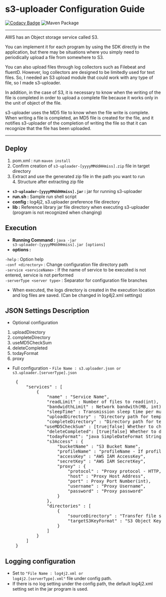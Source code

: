 # s3-uploader Configuration Guide

[![Codacy Badge](https://app.codacy.com/project/badge/Grade/11e91acf2571415bb21bd3ce9ae08638)](https://www.codacy.com/gh/anthunt/aws-s3-uploader/dashboard?utm_source=github.com&amp;utm_medium=referral&amp;utm_content=anthunt/aws-s3-uploader&amp;utm_campaign=Badge_Grade)
![Maven Package](https://github.com/anthunt/aws-s3-uploader/workflows/Maven%20Package/badge.svg)

---

AWS has an Object storage service called S3.

You can implement it for each program by using the SDK directly in the application, but there may be situations where you simply need to periodically upload a file from somewhere to S3.

You can also upload files through log collectors such as Filebeat and fluentD. However, log collectors are designed to be limitedly used for text files.
So, I needed an S3 upload module that could work with any type of file, so I made s3-uploader.

In addition, in the case of S3, it is necessary to know when the writing of the file is completed in order to upload a complete file because it works only in the unit of object of the file.

s3-uploader uses the MD5 file to know when the file write is complete.
When writing a file is completed, an MD5 file is created for the file, and it notifies s3-uploader of the completion of writing the file so that it can recognize that the file has been uploaded.

---

## Deploy

 1. pom.xml : run <code>maven install</code>   
 2. Confirm creation of <code>s3-uploader-\[yyyyMMddHHmiss\].zip</code> file in target directory  
 3. Extract and use the generated zip file in the path you want to run   
 	4. Structure after extracting zip file   

  * **<code>s3-uploader-\[yyyyMMddHHmiss\].jar</code> :** jar for running s3-uploader   
  * **run.sh :** Sample run shell script   
  * **config :** log4j2, s3.uploader preference file directory   
  * **lib :** Reference library jar file directory when executing s3-uploader (program is not recognized when changing)   

## Execution

  * **Running Command :** <code>java -jar s3-uploader-\[yyyyMMddHHmiss\].jar \[options\]</code>   
  * **options :**   

`-help` : Option help   
`-conf <directory>` : Change configuration file directory path   
`-service <serviceName>` : If the name of service to be executed is not entered, service is not performed   
`-serverType <server type>` : Separator for configuration file branches   

  * When executed, the logs directory is created in the execution location and log files are saved. (Can be changed in log4j2.xml settings)   

## JSON Settings Description

  * Optional configuration     

 1. uploadDirectory    
 2. completeDirectory   
 3. useMD5CheckSum   
 4. deleteCompleted     
 5. todayFormat   
 6. proxy    

  * Full configuration - <code>File Name : s3.uploader.json or s3.uploader.\[serverType\].json</code>   

<pre>
	{
		"services" : [ 
			{
				"name" : "Service Name",
				"readLimit" : Number of files to read(int),
				"bandwidthLimit" : Network bandwith(MB, int),
				"sleepTime" : Transmission sleep time per multi-part(Seconds, int),
				"uploadDirectory" : "Directory path for temporary upload files(Default : /upload)",
				"completeDirectory" : "Directory path for temporary completion files(Default : /complete)",
			   "useMD5CheckSum" : [true|false] Whether to check .md5 file creation (Default : false),
				"deleteCompleted": [true|false] Whether to delete the completed file (Default : true),
				"todayFormat": "java SimpleDateFormat String pattern for {today} variable (Default : yyyy-MM-dd)",
				"s3Access" : {
					"bucketName" : "S3 Bucket Name",
	      			"profileName" : "profileName - If profileName is not null, accesskey and secretKey are ignored",
					"accessKey" : "AWS IAM AccessKey",
					"secretKey" : "AWS IAM SecretKey",
					"proxy" : {
						"protocol" : "Proxy protocol - HTTP, HTTPS, TCP, UDP",
						"host" : "Proxy Host Address",
						"port" : Proxy Port Number(int),
						"username" : "Proxy Username",
	        			"password" : "Proxy password"
					}
				},
				"directories" : [ 
					{
						"sourceDirectory" : "Transfer file storage directory",
						"targetS3KeyFormat" : "S3 Object Key format - {today} : Convert to yyyy-MM-dd execution date Can be changed with todayFormat setting, {fileName} : Convert to transfer file name"
					} 
				]
			} 
		]
	}
</pre>

## Logging configuration
 
 * Set to <code>"File Name : log4j2.xml or log4j2.\[serverType\].xml"</code> file under config path.   
 * If there is no log setting under the config path, the default log4j2.xml setting set in the jar program is used.   
